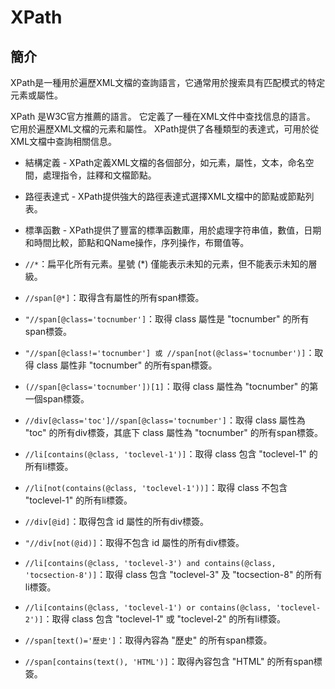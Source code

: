 # XPath

## 簡介

XPath是一種用於遍歷XML文檔的查詢語言，它通常用於搜索具有匹配模式的特定元素或屬性。&#x20;

XPath 是W3C官方推薦的語言。 它定義了一種在XML文件中查找信息的語言。 它用於遍歷XML文檔的元素和屬性。 XPath提供了各種類型的表達式，可用於從XML文檔中查詢相關信息。

* 結構定義 - XPath定義XML文檔的各個部分，如元素，屬性，文本，命名空間，處理指令，註釋和文檔節點。
* 路徑表達式 - XPath提供強大的路徑表達式選擇XML文檔中的節點或節點列表。&#x20;
* 標準函數 - XPath提供了豐富的標準函數庫，用於處理字符串值，數值，日期和時間比較，節點和QName操作，序列操作，布爾值等。



* `//*`：扁平化所有元素。星號 (\*) 僅能表示未知的元素，但不能表示未知的層級。
* `//span[@*]`：取得含有屬性的所有span標簽。
* `"//span[@class='tocnumber']`：取得 class 屬性是 "tocnumber" 的所有span標簽。
* `"//span[@class!='tocnumber'] 或 //span[not(@class='tocnumber')]`：取得 class 屬性非 "tocnumber" 的所有span標簽。
* `(//span[@class='tocnumber'])[1]`：取得 class 屬性為 "tocnumber" 的第一個span標簽。
* `//div[@class='toc']//span[@class='tocnumber']`：取得 class 屬性為 "toc" 的所有div標簽，其底下 class 屬性為 "tocnumber" 的所有span標簽。
* `//li[contains(@class, 'toclevel-1')]`：取得 class 包含 "toclevel-1" 的所有li標簽。
* `//li[not(contains(@class, 'toclevel-1'))]`：取得 class 不包含 "toclevel-1" 的所有li標簽。
* `//div[@id]`：取得包含 id 屬性的所有div標簽。
* `"//div[not(@id)]`：取得不包含 id 屬性的所有div標簽。
* `//li[contains(@class, 'toclevel-3') and contains(@class, 'tocsection-8')]`：取得 class 包含 "toclevel-3" 及 "tocsection-8" 的所有li標簽。
* `//li[contains(@class, 'toclevel-1') or contains(@class, 'toclevel-2')]`：取得 class 包含 "toclevel-1" 或 "toclevel-2" 的所有li標簽。
* `//span[text()='歷史']`：取得內容為 "歷史" 的所有span標簽。
* `//span[contains(text(), 'HTML')]`：取得內容包含 "HTML" 的所有span標簽。



